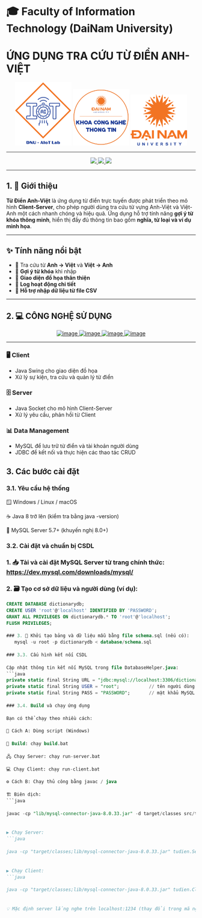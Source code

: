 # 🎓 Faculty of Information Technology (DaiNam University)

# ỨNG DỤNG TRA CỨU TỪ ĐIỂN ANH-VIỆT

<p align="center">
  <img src="aiotlab_logo.png" alt="AIoT Lab" width="150"/>
  <img src="fitdnu_logo.png" alt="FIT DNU" width="150"/>
  <img src="dnu_logo.png" alt="Dai Nam University" width="150"/>
</p>

---

<p align="center">
  <a href="#">
    <img src="https://img.shields.io/badge/AiOTLab-green?style=for-the-badge" />
  </a>
  <a href="#">
    <img src="https://img.shields.io/badge/Faculty%20of%20Information%20Technology-blue?style=for-the-badge" />
  </a>
  <a href="#">
    <img src="https://img.shields.io/badge/DaiNam%20University-orange?style=for-the-badge" />
  </a>
</p>

---

## 1. 📖 Giới thiệu

**Từ Điển Anh-Việt** là ứng dụng từ điển trực tuyến được phát triển theo mô hình **Client-Server**, cho phép người dùng tra cứu từ vựng Anh-Việt và Việt-Anh một cách nhanh chóng và hiệu quả. Ứng dụng hỗ trợ tính năng **gợi ý từ khóa thông minh**, hiển thị đầy đủ thông tin bao gồm **nghĩa, từ loại và ví dụ minh họa**.

---

## ✨ Tính năng nổi bật

- 🔹 Tra cứu từ **Anh → Việt** và **Việt → Anh**  
- 🔹 **Gợi ý từ khóa** khi nhập  
- 🔹 **Giao diện đồ họa thân thiện**  
- 🔹 **Log hoạt động chi tiết**  
- 🔹 **Hỗ trợ nhập dữ liệu từ file CSV**  

---

## 2. 💻 CÔNG NGHỆ SỬ DỤNG

<p align="center">
  <a href="#">
    <img width="57" height="28" alt="image" src="https://github.com/user-attachments/assets/961ef281-19f1-47fd-ad75-b5f940846e46" />
      </a>
  <a href="#">
    <img width="109" height="28" alt="image" src="https://github.com/user-attachments/assets/255ad8dc-b730-4f6d-8461-608bd0395b7f" />
      </a>
  <a href="#">
    <img width="69" height="28" alt="image" src="https://github.com/user-attachments/assets/7b74b430-dd1f-4c8d-8ab6-4355cf7f28be" />
  </a>
  <a href='#'>
    <img width="146" height="28" alt="image" src="https://github.com/user-attachments/assets/cadf7012-7926-4ece-9216-b1ba9bc45d18" />
  </a> 
</p>

---

### 🖥️ Client
- Java Swing cho giao diện đồ họa  
- Xử lý sự kiện, tra cứu và quản lý từ điển  

### 🗄️ Server
- Java Socket cho mô hình Client-Server  
- Xử lý yêu cầu, phản hồi từ Client  

### 📊 Data Management
- MySQL để lưu trữ từ điển và tài khoản người dùng  
- JDBC để kết nối và thực hiện các thao tác CRUD  

## 3. Các bước cài đặt
### 3.1. Yêu cầu hệ thống

🪟 Windows / Linux / macOS

☕ Java 8 trở lên (kiểm tra bằng java -version)

🐬 MySQL Server 5.7+ (khuyến nghị 8.0+)

### 3.2. Cài đặt và chuẩn bị CSDL

### 1. 📥 Tải và cài đặt MySQL Server từ trang chính thức: https://dev.mysql.com/downloads/mysql/

### 2. 🗃️ Tạo cơ sở dữ liệu và người dùng (ví dụ):

```sql
CREATE DATABASE dictionarydb;
CREATE USER 'root'@'localhost' IDENTIFIED BY 'PASSWORD';
GRANT ALL PRIVILEGES ON dictionarydb.* TO 'root'@'localhost';
FLUSH PRIVILEGES;

### 3. 🧩 Khởi tạo bảng và dữ liệu mẫu bằng file schema.sql (nếu có):
   mysql -u root -p dictionarydb < database/schema.sql

### 3.3. Cấu hình kết nối CSDL

Cập nhật thông tin kết nối MySQL trong file DatabaseHelper.java:
```java
private static final String URL = "jdbc:mysql://localhost:3306/dictionarydb?useSSL=false&serverTimezone=UTC";
private static final String USER = "root";           // tên người dùng MySQL
private static final String PASS = "PASSWORD";       // mật khẩu MySQL

### 3.4. Build và chạy ứng dụng

Bạn có thể chạy theo nhiều cách:

🚀 Cách A: Dùng script (Windows)

🧱 Build: chạy build.bat

🖧 Chạy Server: chạy run-server.bat

💻 Chạy Client: chạy run-client.bat

⚙️ Cách B: Chạy thủ công bằng javac / java

🏗️ Biên dịch:
```java

javac -cp "lib/mysql-connector-java-8.0.33.jar" -d target/classes src/tudien/*.java


▶️ Chạy Server:
```java

java -cp "target/classes;lib/mysql-connector-java-8.0.33.jar" tudien.Server


▶️ Chạy Client:
```java

java -cp "target/classes;lib/mysql-connector-java-8.0.33.jar" tudien.Client


💡 Mặc định server lắng nghe trên localhost:1234 (thay đổi trong mã nguồn nếu cần).
